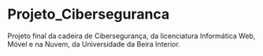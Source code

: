 # Projeto_Ciberseguranca
Projeto final da cadeira de Cibersegurança, da licenciatura Informática Web, Móvel e na Nuvem, da Universidade da Beira Interior.

